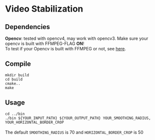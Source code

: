 # Video Stabilization

## Dependencies
**Opencv**: tested with opencv4, may work with opencv3. Make sure your opencv is built with FFMPEG-FLAG **ON**! <br>
To test if your Opencv is built with FFMPEG or not, see [here](https://stackoverflow.com/questions/47112642/permanent-fix-for-opencv-videocapture?noredirect=1&lq=1).

## Compile
`mkdir build` <br>
`cd build` <br>
`cmake..` <br>
`make`<br>

## Usage
`cd ../bin` <br>
`./bin ${YOUR_INPUT_PATH} ${YOUR_OUTPUT_PATH} YOUR_SMOOTHING_RADIUS, YOUR_HORIZONTAL_BORDER_CROP` <br>  
The default `SMOOTHING_RADIUS` is 70 and `HORIZONTAL_BORDER_CROP` is 50
